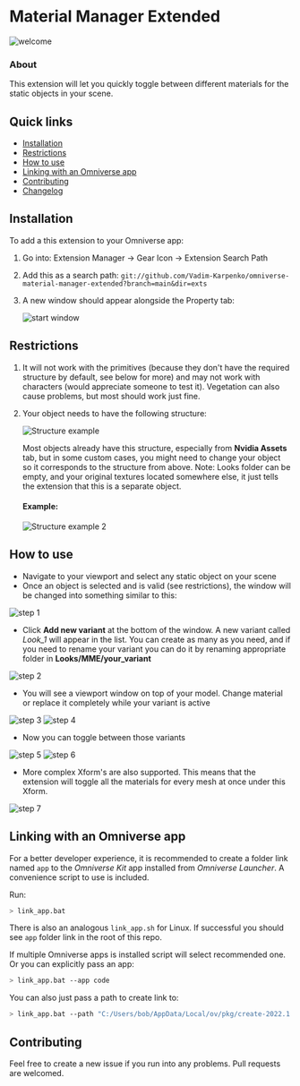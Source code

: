 # Material Manager Extended
![welcome](readme_media/welcome.jpg)
### About
This extension will let you quickly toggle between different materials for the static objects in your scene.

## Quick links

* [Installation](#installation)
* [Restrictions](#restrictions)
* [How to use](#how-to-use)
* [Linking with an Omniverse app](#linking-with-an-omniverse-app)
* [Contributing](#contributing)
* [Changelog](CHANGELOG.md)

## Installation

To add a this extension to your Omniverse app:
1. Go into: Extension Manager -> Gear Icon -> Extension Search Path
2. Add this as a search path: `git://github.com/Vadim-Karpenko/omniverse-material-manager-extended?branch=main&dir=exts`
3. A new window should appear alongside the Property tab:


    ![start window](readme_media/start_window.jpg)

## Restrictions
1. It will not work with the primitives (because they don't have the required structure by default, see below for more) and may not work with characters (would appreciate someone to test it). Vegetation can also cause problems, but most should work just fine.
2. Your object needs to have the following structure:


    ![Structure example](readme_media/structure_example.svg)


    Most objects already have this structure, especially from **Nvidia Assets** tab, but in some custom cases, you might need to change your object so it corresponds to the structure from above. Note: Looks folder can be empty, and your original textures located somewhere else, it just tells the extension that this is a separate object.
    #### Example:


    ![Structure example 2](readme_media/structure_example2.jpg)


## How to use
- Navigate to your viewport and select any static object on your scene
- Once an object is selected and is valid (see restrictions), the window will be changed into something similar to this:


![step 1](readme_media/step1.jpg)
- Click **Add new variant** at the bottom of the window. A new variant called _Look_1_ will appear in the list. You can create as many as you need, and if you need to rename your variant you can do it by renaming appropriate folder in **Looks/MME/your_variant**


![step 2](readme_media/step2.jpg)
- You will see a viewport window on top of your model. Change material or replace it completely while your variant is active


![step 3](readme_media/step3.jpg) ![step 4](readme_media/step4.jpg)


- Now you can toggle between those variants


![step 5](readme_media/step5.jpg) ![step 6](readme_media/step6.jpg)


- More complex Xform's are also supported. This means that the extension will toggle all the materials for every mesh at once under this Xform.


![step 7](readme_media/step7.jpg)

## Linking with an Omniverse app

For a better developer experience, it is recommended to create a folder link named `app` to the *Omniverse Kit* app installed from *Omniverse Launcher*. A convenience script to use is included.

Run:

```bash
> link_app.bat
```

There is also an analogous `link_app.sh` for Linux. If successful you should see `app` folder link in the root of this repo.

If multiple Omniverse apps is installed script will select recommended one. Or you can explicitly pass an app:

```bash
> link_app.bat --app code
```

You can also just pass a path to create link to:

```bash
> link_app.bat --path "C:/Users/bob/AppData/Local/ov/pkg/create-2022.1.3"
```


## Contributing
Feel free to create a new issue if you run into any problems. Pull requests are welcomed.
